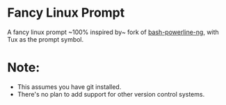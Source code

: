 # Fancy Linux Prompt

A fancy linux prompt ~100% inspired by~ fork of [bash-powerline-ng](https://github.com/z4ziggy/bash-powerline-ng), with Tux as the prompt symbol.

# Note:
* This assumes you have git installed.
* There's no plan to add support for other version control systems.
